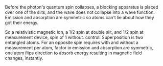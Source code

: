 Before the photon's quantum spin collapses, a blocking apparatus is placed over one of the slits, and the wave does not collapse into a wave function. Emission and absorption are symmetric so atoms can't lie about how they got their energy.

So a relativistic magnetic ion, a 1/2 spin at double slit, and 1/2 spin at measurement device, spin of 1 without. control: Superposition is two entangled atoms. For an opposite spin requires with and without a measurement per atom, factor in emission and absorption are symmetric, one atom flips direction to absorb energy resulting in magnetic field changes, instantly.
